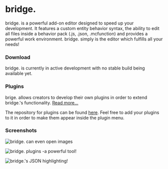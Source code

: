 # bridge.
bridge. is a powerful add-on editor designed to speed up your development. It features a custom entity behavior syntax, the ability to edit all files inside a behavior pack (.js, .json, .mcfunction) and provides a powerful work environment.
bridge. simply is the editor which fulfills all your needs!

### Download
bridge. is currently in active development with no stable build being available yet.

### Plugins
brige. allows creators to develop their own plugins in order to extend bridge.'s functionality. [Read more...](https://github.com/solvedDev/bridge./blob/master/plugins/getting-started.md)

The repository for plugins can be found [here](https://github.com/solvedDev/bridge-data). Feel free to add your plugins to it in order to make them appear inside the plugin menu.

### Screenshots
![bridge. can even open images](https://github.com/solvedDev/bridge./raw/master/images/bridge_image.png)

![bridge. plugins -a powerful tool!](https://github.com/solvedDev/bridge./raw/master/images/bridge_plugin.png)

![bridge.'s JSON highlighting!](https://github.com/solvedDev/bridge./raw/master/images/bridge_json.png)

